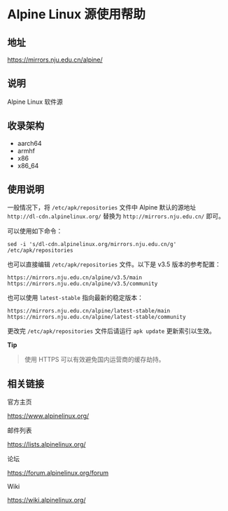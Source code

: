 # Alpine Linux 源使用帮助

## 地址

<https://mirrors.nju.edu.cn/alpine/>

## 说明

Alpine Linux 软件源

## 收录架构

-   aarch64
-   armhf
-   x86
-   x86_64

## 使用说明

一般情况下，将 `/etc/apk/repositories`
文件中 Alpine 默认的源地址 `http://dl-cdn.alpinelinux.org/` 替换为
`http://mirrors.nju.edu.cn/` 即可。

可以使用如下命令：

    sed -i 's/dl-cdn.alpinelinux.org/mirrors.nju.edu.cn/g' /etc/apk/repositories

也可以直接编辑 `/etc/apk/repositories`
文件。以下是 v3.5 版本的参考配置：

    https://mirrors.nju.edu.cn/alpine/v3.5/main
    https://mirrors.nju.edu.cn/alpine/v3.5/community

也可以使用 `latest-stable` 指向最新的稳定版本：

    https://mirrors.nju.edu.cn/alpine/latest-stable/main
    https://mirrors.nju.edu.cn/alpine/latest-stable/community

更改完 `/etc/apk/repositories` 
文件后请运行 `apk update` 更新索引以生效。

**Tip**
> 使用 HTTPS 可以有效避免国内运营商的缓存劫持。

## 相关链接

官方主页

<https://www.alpinelinux.org/>

邮件列表

<https://lists.alpinelinux.org/>

论坛

<https://forum.alpinelinux.org/forum>

Wiki

<https://wiki.alpinelinux.org/>
